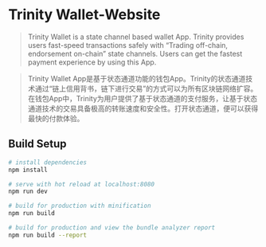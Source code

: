 # Trinity Wallet-Website 

> Trinity Wallet is a state channel based wallet App. Trinity provides users fast-speed transactions safely with “Trading off-chain, endorsement on-chain” state channels. Users can get the fastest payment experience by using this App.

> Trinity Wallet App是基于状态通道功能的钱包App。Trinity的状态通道技术通过“链上信用背书，链下进行交易”的方式可以为所有区块链网络扩容。在钱包App中，Trinity为用户提供了基于状态通道的支付服务，让基于状态通道技术的交易具备极高的转账速度和安全性。打开状态通道，便可以获得最快的付款体验。

## Build Setup

``` bash
# install dependencies
npm install

# serve with hot reload at localhost:8080
npm run dev

# build for production with minification
npm run build

# build for production and view the bundle analyzer report
npm run build --report
```

